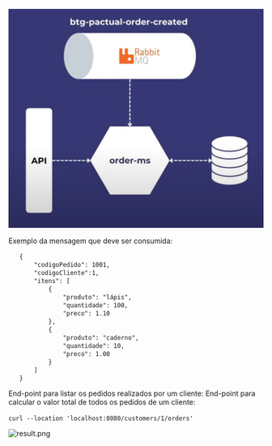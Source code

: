 
![estrutura.png](src%2Fmain%2Fresources%2Fimg%2Festrutura.png)

Exemplo da mensagem que deve ser consumida:

```
   {
       "codigoPedido": 1001,
       "codigoCliente":1,
       "itens": [
           {
               "produto": "lápis",
               "quantidade": 100,
               "preco": 1.10
           },
           {
               "produto": "caderno",
               "quantidade": 10,
               "preco": 1.00
           }
       ]
   }
```

End-point para listar os pedidos realizados por um cliente:
End-point para calcular o valor total de todos os pedidos de um cliente:

```curl --location 'localhost:8080/customers/1/orders'```

![result.png](src%2Fmain%2Fresources%2Fimg%2Fresult.png)